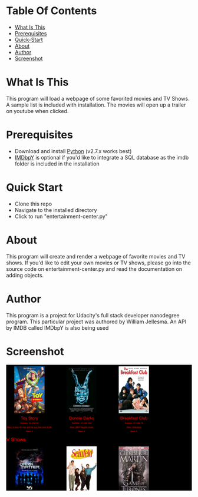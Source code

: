 <h1>Table Of Contents</h1>
  <ul>
    <li><a href="#What-is-this">What Is This</a></li>
    <li><a href="#Prerequisites">Prerequisites</a></li>
    <li><a href="#Quick-Start">Quick-Start</a></li>
    <li><a href="#About">About</a></li>
    <li><a href="#Author">Author</a></li>
    <li><a href="#Screenshot">Screenshot</a></li>
  </ul>
<a name="What-is-this"><h1>What Is This</h1></a>
  <p>This program will load a webpage of some favorited movies and TV Shows. A sample list is included with installation.
  The movies will open up a trailer on youtube when clicked.
<a name="Prerequisites"><h1>Prerequisites</h1></a>
  <ul>
    <li>Download and install <a href="https://www.python.org/downloads/">Python</a> (v2.7.x works best)</li>
    <li><a href="https://www.python.org/downloads/">IMDbpY</a> is optional if you'd like to integrate a SQL database
        as the imdb folder is included in the installation
  </ul>
<a name="Quick-Start"><h1>Quick Start</h1></a>
<ul>
  <li>Clone this repo</li>
  <li>Navigate to the installed directory</li>
  <li>Click to run "entertainment-center.py"</li>
</ul>
<a name="About"><h1>About</h1></a>
  <p>This program will create and render a webpage of favorite movies and TV shows.
  If you'd like to edit your own movies or TV shows, please go into the source code
  on entertainment-center.py and read the documentation on adding objects. </p>
<a name="Author"><h1>Author</h1></a>
  <p>This program is a project for Udacity's full stack developer nanodegree program.
  This particular project was authored by William Jellesma. An API by IMDB called IMDbpY is also being used</p>
<a name="Screenshot"><h1>Screenshot</h1></a>
<img src="Sample.PNG" />
